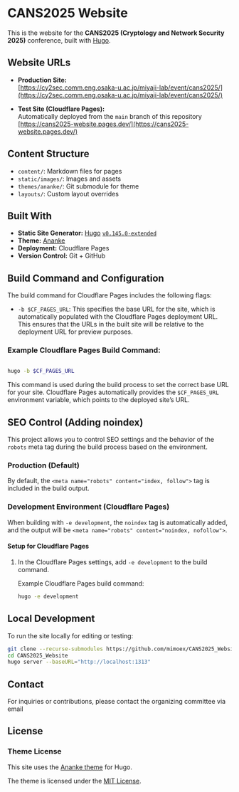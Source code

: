 # CANS2025 Website

This is the website for the **CANS2025 (Cryptology and Network Security 2025)** conference, built with [Hugo](https://gohugo.io/).


## Website URLs

- **Production Site:**  
  [https://cy2sec.comm.eng.osaka-u.ac.jp/miyaji-lab/event/cans2025/](https://cy2sec.comm.eng.osaka-u.ac.jp/miyaji-lab/event/cans2025/)

- **Test Site (Cloudflare Pages):**  
  Automatically deployed from the `main` branch of this repository  
  [https://cans2025-website.pages.dev/](https://cans2025-website.pages.dev/)

  
## Content Structure

- `content/`: Markdown files for pages
- `static/images/`: Images and assets
- `themes/ananke/`: Git submodule for theme
- `layouts/`: Custom layout overrides


## Built With

- **Static Site Generator:** [Hugo](https://gohugo.io/) [`v0.145.0-extended`](https://github.com/gohugoio/hugo/releases/tag/v0.145.0)
- **Theme:** [Ananke](https://github.com/theNewDynamic/gohugo-theme-ananke)
- **Deployment:** Cloudflare Pages
- **Version Control:** Git + GitHub

## Build Command and Configuration


The build command for Cloudflare Pages includes the following flags:


- `-b $CF_PAGES_URL`: This specifies the base URL for the site, which is automatically populated with the Cloudflare Pages deployment URL. This ensures that the URLs in the built site will be relative to the deployment URL for preview purposes.


### Example Cloudflare Pages Build Command:

```bash

hugo -b $CF_PAGES_URL

```


This command is used during the build process to set the correct base URL for your site. Cloudflare Pages automatically provides the `$CF_PAGES_URL` environment variable, which points to the deployed site’s URL.


## SEO Control (Adding noindex)

This project allows you to control SEO settings and the behavior of the `robots` meta tag during the build process based on the environment. 

### Production (Default)
By default, the `<meta name="robots" content="index, follow">` tag is included in the build output.

### Development Environment (Cloudflare Pages)
When building with `-e development`, the `noindex` tag is automatically added, and the output will be `<meta name="robots" content="noindex, nofollow">`.

#### Setup for Cloudflare Pages
1. In the Cloudflare Pages settings, add `-e development` to the build command.

   Example Cloudflare Pages build command:
   ```bash
   hugo -e development
   ```


## Local Development

To run the site locally for editing or testing:

```bash
git clone --recurse-submodules https://github.com/mimoex/CANS2025_Website.git
cd CANS2025_Website
hugo server --baseURL="http://localhost:1313"
```


## Contact

For inquiries or contributions, please contact the organizing committee via email  


## License

### Theme License

This site uses the [Ananke theme](https://github.com/theNewDynamic/gohugo-theme-ananke) for Hugo.

The theme is licensed under the [MIT License](https://opensource.org/licenses/MIT).
